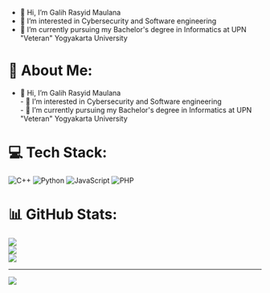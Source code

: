 - 👋 Hi, I’m Galih Rasyid Maulana
- 👀 I’m interested in Cybersecurity and Software engineering
- 🌱 I’m currently pursuing my Bachelor's degree in Informatics at UPN "Veteran" Yogyakarta University
  
# 💫 About Me:
- 👋 Hi, I’m Galih Rasyid Maulana<br>- 👀 I’m interested in Cybersecurity and Software engineering<br>- 🌱 I’m currently pursuing my Bachelor's degree in Informatics at UPN "Veteran" Yogyakarta University


# 💻 Tech Stack:
![C++](https://img.shields.io/badge/c++-%2300599C.svg?style=for-the-badge&logo=c%2B%2B&logoColor=white) ![Python](https://img.shields.io/badge/python-3670A0?style=for-the-badge&logo=python&logoColor=ffdd54) ![JavaScript](https://img.shields.io/badge/javascript-%23323330.svg?style=for-the-badge&logo=javascript&logoColor=%23F7DF1E) ![PHP](https://img.shields.io/badge/php-%23777BB4.svg?style=for-the-badge&logo=php&logoColor=white)
# 📊 GitHub Stats:
![](https://github-readme-stats.vercel.app/api?username=Hyzas466&theme=ocean_dark&hide_border=false&include_all_commits=false&count_private=false)<br/>
![](https://nirzak-streak-stats.vercel.app/?user=Hyzas466&theme=ocean_dark&hide_border=false)<br/>
![](https://github-readme-stats.vercel.app/api/top-langs/?username=Hyzas466&theme=ocean_dark&hide_border=false&include_all_commits=false&count_private=false&layout=compact)

---
[![](https://visitcount.itsvg.in/api?id=Hyzas466&icon=0&color=0)](https://visitcount.itsvg.in)

<!-- Proudly created with GPRM ( https://gprm.itsvg.in ) -->

<!---
Hyzas466/Hyzas466 is a ✨ special ✨ repository because its `README.md` (this file) appears on your GitHub profile.
You can click the Preview link to take a look at your changes.
--->
